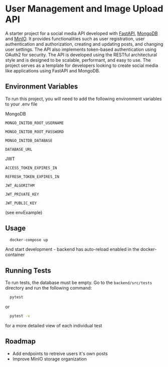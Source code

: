 
# User Management and Image Upload API

A starter project for a social media API developed with [FastAPI](https://fastapi.tiangolo.com/), [MongoDB](https://www.mongodb.com/) and [MinIO](https://min.io/). It provides functionalities such as user registration, user authentication and authorization, creating and updating posts, and changing user settings. The API also implements token-based authentication using OAuth2 for security. The API is developed using the RESTful architectural style and is designed to be scalable, performant, and easy to use. The project serves as a template for developers looking to create social media like applications using FastAPI and MongoDB.




## Environment Variables

To run this project, you will need to add the following environment variables to your .env file

MongoDB

`MONGO_INITDB_ROOT_USERNAME`

`MONGO_INITDB_ROOT_PASSWORD`

`MONGO_INITDB_DATABASE`

`DATABASE_URL`


JWT

`ACCESS_TOKEN_EXPIRES_IN`

`REFRESH_TOKEN_EXPIRES_IN`

`JWT_ALGORITHM`

`JWT_PRIVATE_KEY` 

`JWT_PUBLIC_KEY`

(see envExample)
## Usage

```bash
  docker-compose up
```

And start development - backend has auto-reload enabled in the docker-container
## Running Tests

To run tests, the database must be empty. Go to the ```backend/src/tests``` directory and run the following command:

```bash
  pytest
```
or
```bash
  pytest -v 
```
for a more detailed view of each individual test

## Roadmap

- Add endpoints to retreive users it's own posts
- Improve MinIO storage organization

